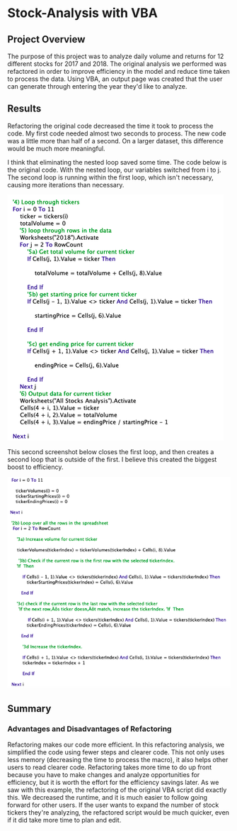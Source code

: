 # Stock-Analysis with VBA

## Project Overview

The purpose of this project was to analyze daily volume and returns for 12 different stocks for 2017 and 2018. The original analysis we performed was refactored in order to improve efficiency in the model and reduce time taken to process the data. Using VBA, an output page was created that the user can generate through entering the year they'd like to analyze. 


## Results

Refactoring the original code decreased the time it took to process the code. My first code needed almost two seconds to process. The new code was a little more than half of a second. On a larger dataset, this difference would be much more meaningful. 

I think that eliminating the nested loop saved some time. The code below is the original code. With the nested loop, our variables switched from i to j. The second loop is running within the first loop, which isn't necessary, causing more iterations than necessary.

![ScreenShot](https://github.com/ChristinaRich/Stock-Analysis/blob/c12a329e1f27ceca9eae0303c56a5430525804b0/Original%20Code.png)



This second screenshot below closes the first loop, and then creates a second loop that is outside of the first. I believe this created the biggest boost to efficiency.


![ScreenShot](https://github.com/ChristinaRich/Stock-Analysis/blob/c12a329e1f27ceca9eae0303c56a5430525804b0/Refactored.png)


## Summary

### Advantages and Disadvantages of Refactoring

Refactoring makes our code more efficient. In this refactoring analysis, we simplified the code using fewer steps and clearer code. This not only uses less memory (decreasing the time to process the macro), it also helps other users to read clearer code. Refactoring takes more time to do up front because you have to make changes and analyze opportunities for efficiency, but it is worth the effort for the efficiency savings later. As we saw with this example, the refactoring of the original VBA script did exactly this. We decreased the runtime, and it is much easier to follow going forward for other users. If the user wants to expand the number of stock tickers they're analyzing, the refactored script would be much quicker, even if it did take more time to plan and edit. 




